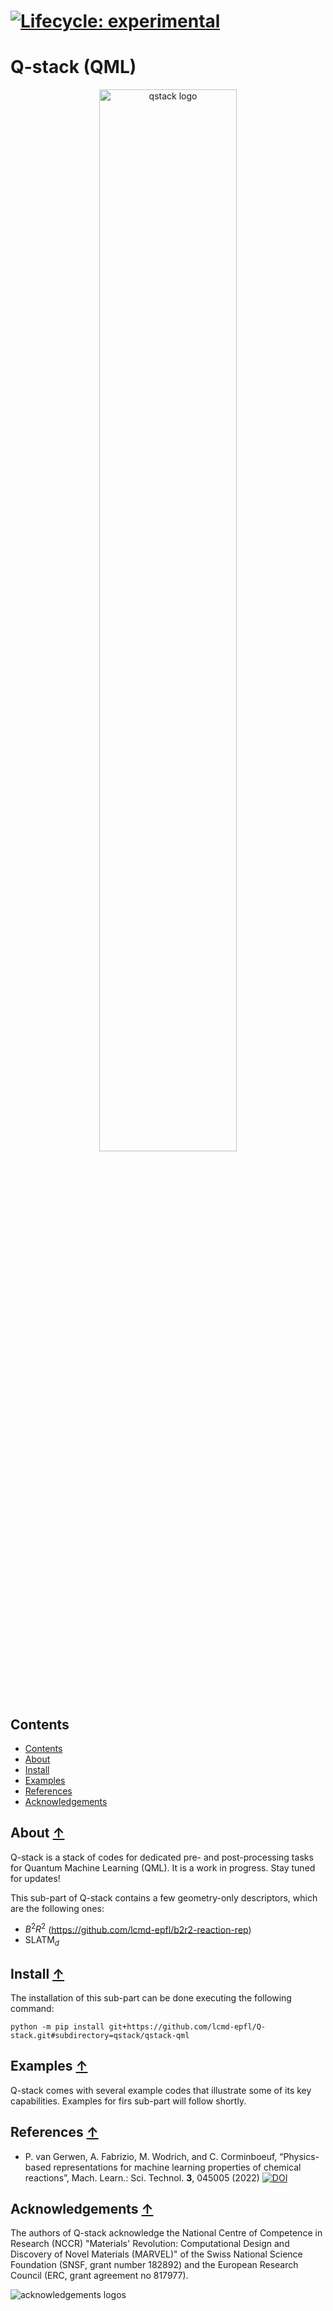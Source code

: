 [![Lifecycle:
experimental](https://img.shields.io/badge/lifecycle-experimental-orange.svg)](https://lifecycle.r-lib.org/articles/stages.html#experimental)
==============================================
Q-stack (QML)
==============================================
<p align="center"><img alt="qstack logo" align="center" src="./images/logo.png" width=66%></p>


## Contents
* [Contents](#Contents-)
* [About](#about-)
* [Install](#install-)
* [Examples](#examples-)
* [References](#references-)
* [Acknowledgements](#acknowledgements-)

## About [↑](#contents)

Q-stack is a stack of codes for dedicated pre- and post-processing tasks for Quantum Machine Learning (QML). It is a work in progress. Stay tuned for updates!

This sub-part of Q-stack contains a few geometry-only descriptors, which are the following ones:

- $B^2R^2$ (https://github.com/lcmd-epfl/b2r2-reaction-rep)
- $\mathrm{SLATM}_d$

      
## Install [↑](#contents)

The installation of this sub-part can be done executing the following command:

```
python -m pip install git+https://github.com/lcmd-epfl/Q-stack.git#subdirectory=qstack/qstack-qml
```
## Examples [↑](#contents)
Q-stack comes with several example codes that illustrate some of its key capabilities. Examples for firs sub-part will follow shortly.


## References [↑](#contents)

* P. van Gerwen, A. Fabrizio, M. Wodrich, and C. Corminboeuf,
  “Physics-based representations for machine learning properties of chemical reactions”,
  Mach. Learn.: Sci. Technol. **3**, 045005 (2022)
  [![DOI](https://img.shields.io/badge/DOI-10.1088/2632--2153/ac8f1a-blue)](https://doi.org/10.1088/2632-2153/ac8f1a)


## Acknowledgements [↑](#contents)
The authors of Q-stack acknowledge the National Centre of Competence in Research (NCCR)
"Materials' Revolution: Computational Design and Discovery of Novel Materials (MARVEL)" 
of the Swiss National Science Foundation (SNSF, grant number 182892)
and the European Research Council (ERC, grant agreement no 817977).

![acknowledgements logos](./images/ackw.png)
